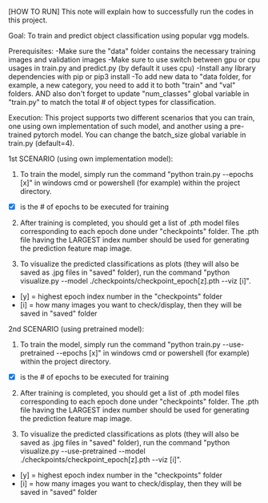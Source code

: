 [HOW TO RUN]
This note will explain how to successfully run the codes in this project.

Goal:
To train and predict object classification using popular vgg models.

Prerequisites:
-Make sure the "data" folder contains the necessary training images and validation images
-Make sure to use switch between gpu or cpu usages in train.py and predict.py (by default it uses cpu)
-Install any library dependencies with pip or pip3 install
-To add new data to "data folder, for example, a new category, you need to add it to both "train" and "val" folders. AND also don't forget to update "num_classes" global variable in "train.py" to match the total # of object types for classification.

Execution:
This project supports two different scenarios that you can train, one using own implementation of such model, and another using a pre-trained pytorch model. You can change the batch_size global variable in train.py (default=4).



1st SCENARIO (using own implementation model):
1. To train the model, simply run the command "python train.py --epochs [x]" in windows cmd or powershell (for example) within the project directory.

 - [x] is the # of epochs to be executed for training

2. After training is completed, you should get a list of .pth model files corresponding to each epoch done under "checkpoints" folder. The .pth file having the LARGEST index number should be used for generating the prediction feature map image.

3. To visualize the predicted classifications as plots (they will also be saved as .jpg files in "saved" folder), run the command "python visualize.py --model ./checkpoints/checkpoint_epoch[z].pth --viz [i]".

 - [y] = highest epoch index number in the "checkpoints" folder
 - [i] = how many images you want to check/display, then they will be saved in "saved" folder



2nd SCENARIO (using pretrained model):
1. To train the model, simply run the command "python train.py --use-pretrained --epochs [x]" in windows cmd or powershell (for example) within the project directory.

 - [x] is the # of epochs to be executed for training

2. After training is completed, you should get a list of .pth model files corresponding to each epoch done under "checkpoints" folder. The .pth file having the LARGEST index number should be used for generating the prediction feature map image.

3. To visualize the predicted classifications as plots (they will also be saved as .jpg files in "saved" folder), run the command "python visualize.py --use-pretrained --model ./checkpoints/checkpoint_epoch[z].pth --viz [i]".

 - [y] = highest epoch index number in the "checkpoints" folder
 - [i] = how many images you want to check/display, then they will be saved in "saved" folder



